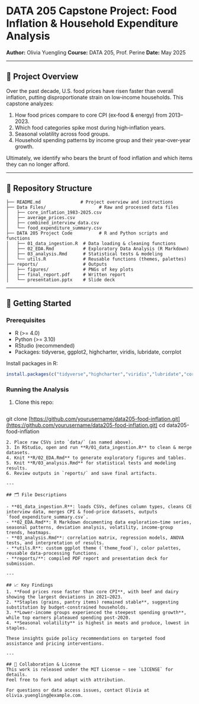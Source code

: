 # DATA 205 Capstone Project: Food Inflation & Household Expenditure Analysis

**Author:** Olivia Yuengling
**Course:** DATA 205, Prof. Perine
**Date:** May 2025

---

## 📖 Project Overview

Over the past decade, U.S. food prices have risen faster than overall inflation, putting disproportionate strain on low‑income households. This capstone analyzes:

1. How food prices compare to core CPI (ex‑food & energy) from 2013–2023.
2. Which food categories spike most during high‑inflation years.
3. Seasonal volatility across food groups.
4. Household spending patterns by income group and their year‑over‑year growth.

Ultimately, we identify who bears the brunt of food inflation and which items they can no longer afford.

---

## 📂 Repository Structure

```
├── README.md               # Project overview and instructions
├── Data Files/                    # Raw and processed data files
│   ├── core_inflation_1983-2025.csv
│   ├── average_prices.csv
│   ├── combined_interview_data.csv
│   └── food_expenditure_summary.csv
├── DATA 205 Project Code          # R and Python scripts and functions
│   ├── 01_data_ingestion.R  # Data loading & cleaning functions
│   ├── 02_EDA.Rmd           # Exploratory Data Analysis (R Markdown)
│   ├── 03_analysis.Rmd      # Statistical tests & modeling
│   └── utils.R              # Reusable functions (themes, palettes)
├── reports/                 # Outputs
│   ├── figures/             # PNGs of key plots
│   ├── final_report.pdf     # Written report
│   └── presentation.pptx    # Slide deck
```

---

## 🚀 Getting Started

### Prerequisites

* R (>= 4.0)
* Python (>= 3.10)
* RStudio (recommended)
* Packages: tidyverse, ggplot2, highcharter, viridis, lubridate, corrplot

Install packages in R:

```r
install.packages(c("tidyverse","highcharter","viridis","lubridate","corrplot"))
```

### Running the Analysis

1. Clone this repo:

   ```bash
   ```

git clone [https://github.com/yourusername/data205-food-inflation.git](https://github.com/yourusername/data205-food-inflation.git)
cd data205-food-inflation

```
2. Place raw CSVs into `data/` (as named above).
3. In RStudio, open and run **R/01_data_ingestion.R** to clean & merge datasets.  
4. Knit **R/02_EDA.Rmd** to generate exploratory figures and tables.  
5. Knit **R/03_analysis.Rmd** for statistical tests and modeling results.  
6. Review outputs in `reports/` and save final artifacts.

---

## 🗂️ File Descriptions

- **01_data_ingestion.R**: loads CSVs, defines column types, cleans CE interview data, merges CPI & food-price datasets, outputs `food_expenditure_summary.csv`.
- **02_EDA.Rmd**: R Markdown documenting data exploration—time series, seasonal patterns, deviation analysis, volatility, income‐group trends, heatmaps.
- **03_analysis.Rmd**: correlation matrix, regression models, ANOVA tests, and interpretation of results.
- **utils.R**: custom ggplot theme (`theme_food`), color palettes, reusable data‐processing functions.
- **reports/**: compiled PDF report and presentation deck for submission.

---

## 📈 Key Findings
1. **Food prices rose faster than core CPI**, with beef and dairy showing the largest deviations in 2021–2023.  
2. **Staples (grains, pantry items) remained stable**, suggesting substitution by budget‐constrained households.  
3. **Lower‑income groups experienced the steepest spending growth**, while top earners plateaued spending post‑2020.  
4. **Seasonal volatility** is highest in meats and produce, lowest in staples.

These insights guide policy recommendations on targeted food assistance and pricing interventions.

---

## 🤝 Collaboration & License
This work is released under the MIT License – see `LICENSE` for details.  
Feel free to fork and adapt with attribution.  

For questions or data access issues, contact Olivia at olivia.yuengling@example.com.

```
